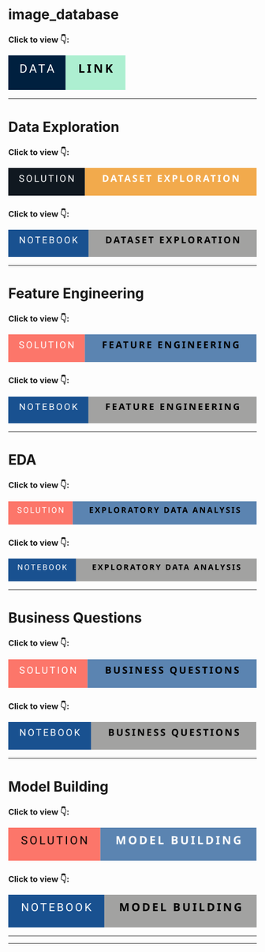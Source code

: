 # image_database

### Click to view 👇:

[![Data_link](https://github.com/seandhan/image_database/blob/main/Data-LINK-.svg)]()

---

# Data Exploration

### Click to view 👇:

[![Data Exploration](https://github.com/seandhan/image_database/blob/main/Solution-Dataset%20Exploration-.svg)]()

### Click to view 👇:

[![DataExp Notebook](https://github.com/seandhan/image_database/blob/main/Notebook-Dataset%20Exploration-.svg)]()

----

# Feature Engineering
### Click to view 👇:

[![Feature Engineering](https://github.com/seandhan/image_database/blob/main/Solution-Feature%20Engineering-.svg)]()

### Click to view 👇:

[![Feature Engineering Notebook](https://github.com/seandhan/image_database/blob/main/Notebook-Feature%20engineering-.svg)]()

----
# EDA

### Click to view 👇:

[![Exploratory Data Analysis](https://github.com/seandhan/image_database/blob/main/Solution-Exploratory%20Data%20Analysis-.svg)]()

### Click to view 👇:

[![EDA Notebook](https://github.com/seandhan/image_database/blob/main/Notebook-Exploratory%20Data%20analysis-.svg)]()

---

# Business Questions

### Click to view 👇:

[![Solution-Business Questions](https://github.com/seandhan/image_database/blob/main/Solution-Business%20Questions-.svg)]()

### Click to view 👇:

[![Questions Notebook](https://github.com/seandhan/image_database/blob/main/Notebook-Business%20Questions-.svg)]()

---

# Model Building

### Click to view 👇:

[![Model Building](https://github.com/seandhan/image_database/blob/main/Solution-Model%20Building-.svg)]()

### Click to view 👇:

[![Model Building Notebook](https://github.com/seandhan/image_database/blob/main/Notebook-Model%20Building-.svg)]()


---


---





